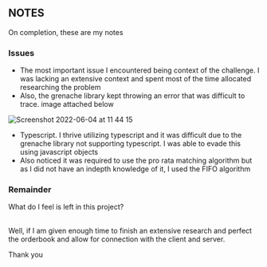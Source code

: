 ## NOTES

On completion, these are my notes

### Issues

- The most important issue I encountered being context of the challenge. I was lacking an extensive context and spent most of the time allocated researching the problem
- Also, the grenache library kept throwing an error that was difficult to trace. image attached below

![Screenshot 2022-06-04 at 11 44 15](https://user-images.githubusercontent.com/54555805/172008449-e7d48a15-96dc-4435-887e-1ddf52c21ccf.png)

- Typescript. I thrive utilizing typescript and it was difficult due to the grenache library not supporting typescript. I was able to evade this using javascript objects
- Also noticed it was required to use the pro rata matching algorithm but as I did not have an indepth knowledge of it, I used the FIFO algorithm

### Remainder

What do I feel is left in this project?
<br/><br/>

Well, if I am given enough time to finish an extensive research and perfect the orderbook and allow for connection with the client and server.

Thank you
